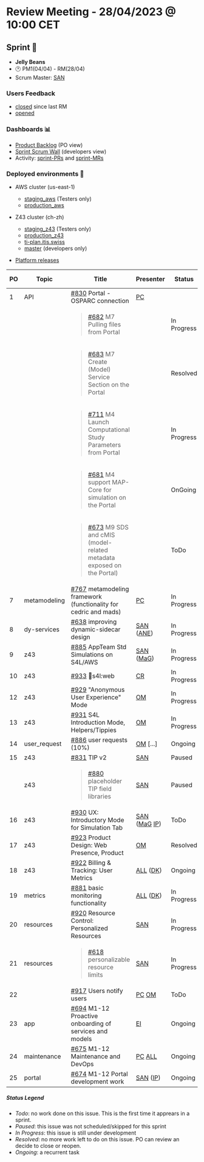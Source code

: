 # Review Meeting - 28/04/2023 @ 10:00 CET

## Sprint 🏃
- **Jelly Beans**
- 🕐 PM1(04/04) - RM(28/04)
- Scrum Master: [SAN]

### Users Feedback

- [closed](https://github.com/issues?q=is%3Aissue+user%3AITISFoundation+archived%3Afalse+is%3Aclosed+label%3AFeedback+closed%3A%3E2023-03-30+) since last RM
- [opened](https://github.com/ITISFoundation/osparc-issues/issues?q=is%3Aissue+is%3Aopen+sort%3Areactions)

### Dashboards 📊

- [Product Backlog](https://github.com/orgs/ITISFoundation/projects/3) (PO view)
- [Sprint Scrum Wall](https://github.com/orgs/ITISFoundation/projects/9) (developers view)
- Activity: [sprint-PRs](https://github.com/pulls?q=is%3Apr+user%3AITISFoundation+archived%3Afalse+milestone%3A%22Jelly+Beans%22) and [sprint-MRs](https://git.speag.com/groups/oSparc/-/merge_requests)

### Deployed environments 🚀

- AWS cluster (us-east-1)
  - [staging_aws](https://staging.osparc.io) (Testers only)
  - [production_aws](https://osparc.io)
- Z43 cluster (ch-zh)
  - [staging_z43](http://osparc-staging.speag.com) (Testers only)
  - [production_z43](http://osparc.speag.com)
  - [ti-plan.itis.swiss](http://ti-plan.itis.swiss)
  - [master](https://osparc-master.speag.com) (developers only)

- [Platform releases](https://github.com/ITISFoundation/osparc-simcore/releases)

| PO  | Topic        | Title                                                                             | Presenter | Status      | Start-Time | Duration |
| --- | ------------ | --------------------------------------------------------------------------------- | --------- | ----------- | ---------- | -------- |
| 1   | API          | [#830] Portal - OSPARC connection                                                 | [PC]      |             |            |        |
|     |              | <blockquote>[#682] M7 Pulling files from Portal</blockquote>                             |           | In Progress |            |   3'         |
|     |              | <blockquote>[#683] M7 Create (Model) Service Section on the Portal</blockquote>          |           | Resolved    |            |   1'      |
|     |              | <blockquote>[#711] M4 Launch Computational Study Parameters from Portal</blockquote>     |           | In Progress |            |   2'       |
|     |              | <blockquote>[#681] M4 support MAP-Core for simulation on the Portal</blockquote>         |           | OnGoing     |            |   1'      |
|     |              | <blockquote>[#673] M9 SDS and cMIS (model-related metadata exposed on the Portal)</blockquote> |     | ToDo        |            |   1'       |
| 7   | metamodeling | [#767] metamodeling framework (functionality for cedric and mads)                 | [PC]      | In Progress |            |    4'      |
| 8   | dy-services  | [#638] improving dynamic-sidecar design                                           | [SAN] ([ANE])     | In Progress |            |     2'     |
| 9   | z43          | [#885] AppTeam Std Simulations on S4L/AWS                                         | [SAN] ([MaG]) | In Progress | |    2'      |
| 10  | z43          | [#933] 🚀s4l:web                                                                 | [CR] | In Progress  | | CR(+BL): 8'         |
| 12  | z43          | [#929] "Anonymous User Experience" Mode                                           | [OM]      | In Progress |            |    2'    |
| 13  | z43          | [#931] S4L Introduction Mode, Helpers/Tippies                                     | [OM]      | In Progress |            |    3'    |
| 14  | user_request | [#886] user requests (10%)                                                        | [OM] [...]| Ongoing     |            |    5'    |
| 15   | z43          | [#831] TIP v2                                                                    | [SAN]          | Paused      |            |    0'    |
|   | z43          | <blockquote>[#880] placeholder TIP field libraries</blockquote>                     | [SAN]          | Paused      |            |    0'   |
| 16 | z43         | [#930] UX: Introductory Mode for Simulation Tab | [SAN] ([MaG] [IP]) | ToDo |  | 0'  |
| 17 | z43         | [#923] Product Design: Web Presence, Product                                        | [OM]      | Resolved    |            | 3'      |
| 18 | z43         | [#922] Billing & Tracking: User Metrics |  [ALL] ([DK])    | Ongoing | | 2' |
| 19  | metrics      | [#881] basic monitoring functionality                                             | [ALL] ([DK])      | In Progress |         |  1'      |
| 20  | resources    | [#920] Resource Control: Personalized Resources | [SAN] | In Progress | | 0' |
| 21  | resources    | <blockquote>[#618] personalizable resource limits</blockquote>                                             | [SAN]     | In Progress |            | 1'       |
| 22  |              | [#917] Users notify users | [PC] [OM] | ToDo | | 0' |
| 23  | app          | [#694] M1-12 Proactive onboarding of services and models                          | [EI]      | Ongoing     |            |   5'    |
| 24  | maintenance  | [#675] M1-12 Maintenance and DevOps                                               | [PC] [ALL] | Ongoing    |           |   3'+2'     |
| 25  | portal       | [#674] M1-12 Portal development work                                              | [SAN] ([IP])      | Ongoing     |            |   0'     |





##### Status Legend

- _Todo_: no work done on this issue. This is the first time it apprears in a sprint.
- _Paused_: this issue was not scheduled/skipped for this sprint
- _In Progress_: this issue is still under development
- _Resolved_: no more work left to do on this issue. PO can review an decide to close or reopen.
- _Ongoing_: a recurrent task

[online]: http://status.osparc.io/
[operational]: https://git.speag.com/oSparc/e2e-testing/-/pipelines
[performant]: https://git.speag.com/oSparc/e2e-portal-testing/-/pipelines


[#355]: https://github.com/ITISFoundation/osparc-issues/issues/355
[#618]: https://github.com/ITISFoundation/osparc-issues/issues/618
[#638]: https://github.com/ITISFoundation/osparc-issues/issues/638
[#654]: https://github.com/ITISFoundation/osparc-issues/issues/654
[#657]: https://github.com/ITISFoundation/osparc-issues/issues/657
[#668]: https://github.com/ITISFoundation/osparc-issues/issues/668
[#673]: https://github.com/ITISFoundation/osparc-issues/issues/673
[#674]: https://github.com/ITISFoundation/osparc-issues/issues/674
[#675]: https://github.com/ITISFoundation/osparc-issues/issues/675
[#676]: https://github.com/ITISFoundation/osparc-issues/issues/676
[#681]: https://github.com/ITISFoundation/osparc-issues/issues/681
[#682]: https://github.com/ITISFoundation/osparc-issues/issues/682
[#683]: https://github.com/ITISFoundation/osparc-issues/issues/683
[#693]: https://github.com/ITISFoundation/osparc-issues/issues/693
[#694]: https://github.com/ITISFoundation/osparc-issues/issues/694
[#711]: https://github.com/ITISFoundation/osparc-issues/issues/711
[#740]: https://github.com/ITISFoundation/osparc-issues/issues/740
[#741]: https://github.com/ITISFoundation/osparc-issues/issues/741
[#765]: https://github.com/ITISFoundation/osparc-issues/issues/765
[#766]: https://github.com/ITISFoundation/osparc-issues/issues/766
[#767]: https://github.com/ITISFoundation/osparc-issues/issues/767
[#793]: https://github.com/ITISFoundation/osparc-issues/issues/793
[#829]: https://github.com/ITISFoundation/osparc-issues/issues/829
[#830]: https://github.com/ITISFoundation/osparc-issues/issues/830
[#831]: https://github.com/ITISFoundation/osparc-issues/issues/831
[#878]: https://github.com/ITISFoundation/osparc-issues/issues/878
[#879]: https://github.com/ITISFoundation/osparc-issues/issues/879
[#880]: https://github.com/ITISFoundation/osparc-issues/issues/880
[#881]: https://github.com/ITISFoundation/osparc-issues/issues/881
[#885]: https://github.com/ITISFoundation/osparc-issues/issues/885
[#886]: https://github.com/ITISFoundation/osparc-issues/issues/886
[#917]: https://github.com/ITISFoundation/osparc-issues/issues/917
[#920]: https://github.com/ITISFoundation/osparc-issues/issues/920
[#922]: https://github.com/ITISFoundation/osparc-issues/issues/922
[#923]: https://github.com/ITISFoundation/osparc-issues/issues/923
[#929]: https://github.com/ITISFoundation/osparc-issues/issues/929
[#930]: https://github.com/ITISFoundation/osparc-issues/issues/930
[#931]: https://github.com/ITISFoundation/osparc-issues/issues/931
[#933]: https://github.com/ITISFoundation/osparc-issues/issues/933


[MD]:https://github.com/matusdrobuliak66
[ALL]:https://github.com/Surfict
[ANE]:https://github.com/GitHK
[BL]:https://github.com/dyollb
[CR]:https://github.com/colinRawlings
[DK]:https://github.com/mrnicegyu11
[EI]:https://github.com/elisabettai
[IP]:https://github.com/ignapas
[MaG]:https://github.com/mguidon
[OM]:https://github.com/odeimaiz
[PC]:https://github.com/pcrespov
[SAN]:https://github.com/sanderegg
[EO]:https://github.com/eofli
[MB]:https://github.com/BouldiMelina
[CF]:https://github.com/cosfor1
[HBS]:https://github.com/habz-bs
